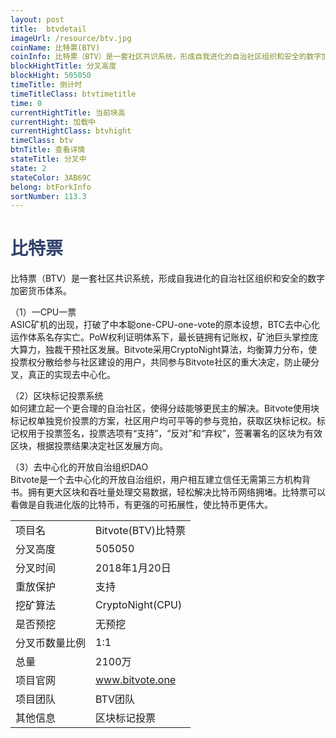 ```yaml
---
layout: post
title:  btvdetail
imageUrl: /resource/btv.jpg
coinName: 比特票(BTV)
coinInfo: 比特票（BTV）是一套社区共识系统，形成自我进化的自治社区组织和安全的数字加密货币体系
blockHightTitle: 分叉高度
blockHight: 505050
timeTitle: 倒计时
timeTitleClass: btvtimetitle
time: 0
currentHightTitle: 当前块高
currentHight: 加载中
currentHightClass: btvhight
timeClass: btv
btnTitle: 查看详情
stateTitle: 分叉中
state: 2
stateColor: 3AB69C
belong: btForkInfo
sortNumber: 113.3
---
```

<h1 style="color: #2F416A">比特票</h1>
<p>比特票（BTV）是一套社区共识系统，形成自我进化的自治社区组织和安全的数字加密货币体系。
</p>
<p>（1）一CPU一票<br>
ASIC矿机的出现，打破了中本聪one-CPU-one-vote的原本设想，BTC去中心化运作体系名存实亡。PoW权利证明体系下，最长链拥有记账权，矿池巨头掌控庞大算力，独裁干预社区发展。Bitvote采用CryptoNight算法，均衡算力分布，使投票权分散给参与社区建设的用户，共同参与Bitvote社区的重大决定，防止硬分叉，真正的实现去中心化。
</p>
<p>（2）区块标记投票系统<br>
如何建立起一个更合理的自治社区，使得分歧能够更民主的解决。Bitvote使用块标记权单独竞价投票的方案，社区用户均可平等的参与竞拍，获取区块标记权。标记权用于投票签名，投票选项有“支持”，“反对”和“弃权”，签署署名的区块为有效区块，根据投票结果决定社区发展方向。
</p>
<p>（3）去中心化的开放自治组织DAO<br>
Bitvote是一个去中心化的开放自治组织，用户相互建立信任无需第三方机构背书。拥有更大区块和吞吐量处理交易数据，轻松解决比特币网络拥堵。比特票可以看做是自我进化版的比特币，有更强的可拓展性，使比特币更伟大。
</p>
<table class="center">
  <tbody>
    <tr>
        <td class="tablehalf">项目名</td>
        <td class="tablehalf">Bitvote(BTV)比特票</td>
    </tr>
    <tr>
        <td>分叉高度</td>
        <td>505050</td>
    </tr>
    <tr>
        <td>分叉时间</td>
        <td>2018年1月20日</td>
    </tr>
    <tr>
        <td>重放保护</td>
        <td>支持</td>
    </tr>
    <tr>
        <td>挖矿算法</td>
        <td>CryptoNight(CPU)</td>
    </tr>
    <tr>
        <td>是否预挖</td>
        <td>无预挖</td>
    </tr>
    <tr>
        <td>分叉币数量比例</td>
        <td>1:1</td>
    </tr>
    <tr>
        <td>总量</td>
        <td>2100万</td>
    </tr>
    <tr>
        <td>项目官网</td>
        <td><a href="http://www.bitvote.one" target="_blank">www.bitvote.one</a></td>
    </tr>
    <tr>
        <td>项目团队</td>
        <td>BTV团队</td>
    </tr>
    <tr>
        <td>其他信息</td>
        <td>区块标记投票</td>
    </tr>
  </tbody>
</table>